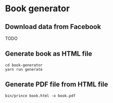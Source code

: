 # Book generator

## Download data from Facebook

TODO

## Generate book as HTML file

    cd book-generator
    yarn run generate

## Generate PDF file from HTML file

    bin/prince book.html -o book.pdf

